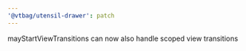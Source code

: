 ```yaml
---
'@vtbag/utensil-drawer': patch
---
```


mayStartViewTransitions can now also handle scoped view transitions
